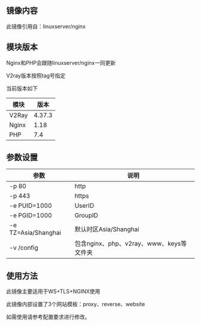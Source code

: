 ﻿## 镜像内容

此镜像引用自：linuxserver/nginx

## 模块版本

Nginx和PHP会跟随linuxserver/nginx一同更新

V2ray版本按照tag号指定

当前版本如下

| 模块  | 版本   |
| ----- | ------ |
| V2Ray | 4.37.3 |
| Nginx | 1.18   |
| PHP   | 7.4    |

## 参数设置

| 参数                | 说明                                     |
| ------------------- | ---------------------------------------- |
| -p 80               | http                                     |
| -p 443              | https                                    |
| -e PUID=1000        | UserID                                   |
| -e PGID=1000        | GroupID                                  |
| -e TZ=Asia/Shanghai | 默认时区Asia/Shanghai                    |
| -v /config          | 包含nginx、php、v2ray、www、keys等文件夹 |

## 使用方法

此镜像主要适用于WS+TLS+NGINX使用

此镜像内部设置了3个网站模板：proxy、reverse、website

如需使用请参考配置要求进行修改。